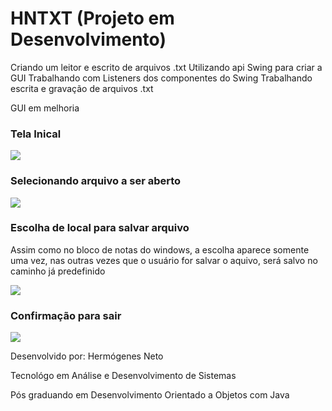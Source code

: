 ﻿# HNTXT (Projeto em Desenvolvimento)
Criando um leitor e escrito de arquivos .txt
Utilizando api Swing para criar a GUI
Trabalhando com Listeners dos componentes do Swing
Trabalhando escrita e gravação de arquivos .txt

GUI em melhoria



<h3>Tela Inical </h3>
<img src ="src/imagens/print_lendo_arquivo.png">

<h3>Selecionando arquivo a ser aberto </h3>
<img src ="src/imagens/print_abrir.png">

<h3>Escolha de local para salvar arquivo </h3>

<p>Assim como no bloco de notas do windows, a escolha aparece somente uma vez, nas outras vezes que o usuário for salvar o aquivo, será salvo no caminho já predefinido</p>

<img src ="src/imagens/print_salva_em.png">

<h3>Confirmação para sair </h3>
<img src ="src/imagens/print_sair.png">


<p> Desenvolvido por: Hermógenes Neto</p>
<p> Tecnológo em Análise e Desenvolvimento de Sistemas</p>
<p> Pós graduando em Desenvolvimento Orientado a Objetos com Java</p>